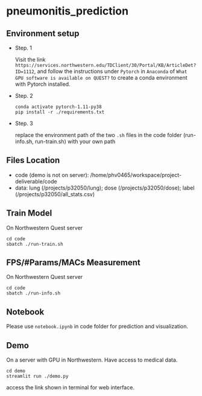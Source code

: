 # pneumonitis_prediction

## Environment setup

- Step. 1
  
  Visit the link `https://services.northwestern.edu/TDClient/30/Portal/KB/ArticleDet?ID=1112`, and follow the instructions under `Pytorch` in `Anaconda` of `What GPU software is available on QUEST?` to create a conda environment with Pytorch installed.

- Step. 2
  
  ```
  conda activate pytorch-1.11-py38
  pip install -r ./requirements.txt
  ```
  
- Step. 3

  replace the environment path of the two `.sh` files in the code folder (run-info.sh, run-train.sh) with your own path

## Files Location

- code (demo is not on server): /home/phv0465/workspace/project-deliverable/code
- data: lung (/projects/p32050/lung); dose (/projects/p32050/dose); label (/projects/p32050/all_stats.csv)

## Train Model

On Northwestern Quest server

```
cd code
sbatch ./run-train.sh
```

## FPS/#Params/MACs Measurement

On Northwestern Quest server

```
cd code
sbatch ./run-info.sh
```

## Notebook

Please use `notebook.ipynb` in code folder for prediction and visualization.

## Demo

On a server with GPU in Northwestern. Have access to medical data.

```
cd demo
streamlit run ./demo.py
```

access the link shown in terminal for web interface.
